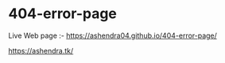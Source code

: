 # 404-error-page

Live Web page :-
https://ashendra04.github.io/404-error-page/


https://ashendra.tk/
